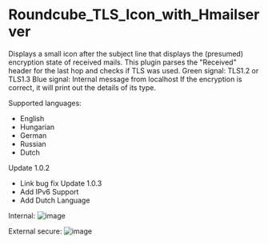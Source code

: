 # Roundcube_TLS_Icon_with_Hmailserver

Displays a small icon after the subject line that displays the (presumed) encryption state of received mails. This plugin parses the "Received" header for the last hop and checks if TLS was used. 
Green signal: TLS1.2 or TLS1.3 
Blue signal: Internal message from localhost
If the encryption is correct, it will print out the details of its type.

Supported languages:
- English
- Hungarian
- German
- Russian
- Dutch

Update 1.0.2
- Link bug fix
Update 1.0.3
- Add IPv6 Support
- Add Dutch Language

Internal:
![image](https://user-images.githubusercontent.com/75365189/162017996-53bc3e67-936e-4528-8fd0-088c36e157f4.png)

External secure:
![image](https://user-images.githubusercontent.com/75365189/162018076-71264b4b-58bf-4f31-8ee1-757c98992ae8.png)
